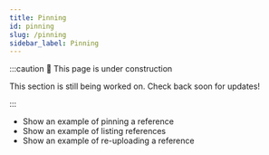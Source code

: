 ```yaml
---
title: Pinning
id: pinning
slug: /pinning
sidebar_label: Pinning
---
```


:::caution 🚧 This page is under construction

This section is still being worked on. Check back soon for updates!

:::


* Show an example of pinning a reference
* Show an example of listing references
* Show an example of re-uploading a reference
